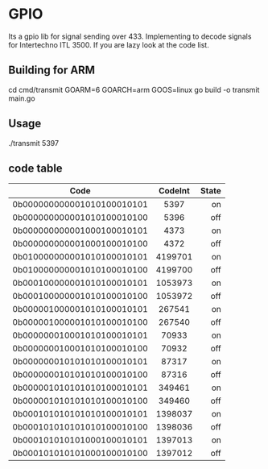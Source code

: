 # GPIO

Its a gpio lib for signal sending over 433. Implementing to decode signals for Intertechno ITL 3500.
If you are lazy look at the code list.

## Building for ARM

cd cmd/transmit
GOARM=6 GOARCH=arm GOOS=linux go build -o transmit main.go

## Usage

./transmit 5397

## code table

| Code                       | CodeInt | State |
| -------------------------- |:-------:| -----:|
| 0b000000000001010100010101 | 5397    |  on   |
| 0b000000000001010100010100 | 5396    |  off  |
| 0b000000000001000100010101 | 4373    |  on   |
| 0b000000000001000100010100 | 4372    |  off  |
| 0b010000000001010100010101 | 4199701 |  on   |
| 0b010000000001010100010100 | 4199700 |  off  |
| 0b000100000001010100010101 | 1053973 |  on   |
| 0b000100000001010100010100 | 1053972 |  off  |
| 0b000001000001010100010101 | 267541  |  on   |
| 0b000001000001010100010100 | 267540  |  off  |
| 0b000000010001010100010101 | 70933   |  on   |
| 0b000000010001010100010100 | 70932   |  off  |
| 0b000000010101010100010101 | 87317   |  on   |
| 0b000000010101010100010100 | 87316   |  off  |
| 0b000001010101010100010101 | 349461  |  on   |
| 0b000001010101010100010100 | 349460  |  off  |
| 0b000101010101010100010101 | 1398037 |  on   |
| 0b000101010101010100010100 | 1398036 |  off  |
| 0b000101010101000100010101 | 1397013 |  on   |
| 0b000101010101000100010100 | 1397012 |  off  |
